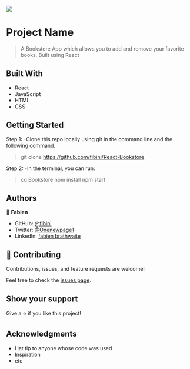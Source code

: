 ![](https://img.shields.io/badge/Microverse-blueviolet)

# Project Name

> A Bookstore App which allows you to add and remove your favorite books. Built using React


## Built With

- React
- JavaScript
- HTML
- CSS


## Getting Started

Step 1:
-Clone this repo locally using git in the command line and the following command.

> git clone https://github.com/fibini/React-Bookstore

Step 2:
-In the terminal, you can run:
> cd Bookstore
> npm install
> npm start



## Authors

👤 **Fabien**

- GitHub: [@fibini](https://github.com/fibini)
- Twitter: [@Onenewpage1](https://twitter.com/Onenewpage1)
- LinkedIn: [fabien brathwaite](https://www.linkedin.com/in/fabien-brathwaite-91150822a/)

## 🤝 Contributing

Contributions, issues, and feature requests are welcome!

Feel free to check the [issues page](../../issues/).

## Show your support

Give a ⭐️ if you like this project!

## Acknowledgments

- Hat tip to anyone whose code was used
- Inspiration
- etc

